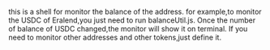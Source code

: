 this is a shell for monitor the balance of the address.
for example,to monitor the USDC of Eralend,you just need to run balanceUtil.js.
Once the number of balance of USDC changed,the monitor will show it on terminal.
If you need to monitor other addresses and other tokens,just define it.
